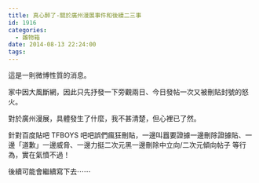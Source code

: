 ```yaml
---
title: 真心醉了-關於廣州漫展事件和後續二三事
id: 1916
categories:
  - 雜物箱
date: 2014-08-13 22:24:00
tags:
---
```


<!--markdown-->這是一則微博性質的消息。

家中因大風斷網，因此只先抒發一下旁觀兩日、今日發帖一次又被刪貼封號的怒火。

對於廣州漫展，具體發生了什麼，我不甚清楚，但心裡已了然。

針對百度貼吧 TFBOYS 吧吧誤們瘋狂刪貼，一邊叫囂要證據一邊刪除證據貼、一邊「道歉」一邊威脅、一邊力挺二次元黑一邊刪除中立向/二次元傾向帖子 等行為，實在氣憤不過！

後續可能會繼續寫下去⋯⋯